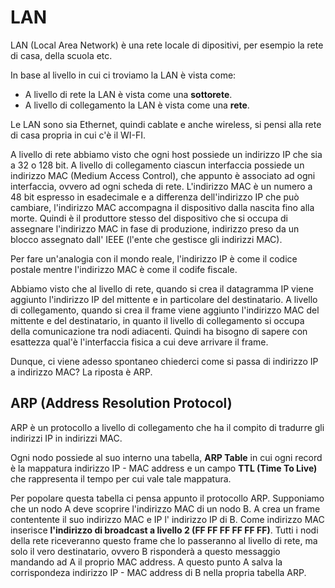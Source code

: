 # LAN

LAN (Local Area Network) è una rete locale di dipositivi, per esempio la rete di casa, della scuola etc.

In base al livello in cui ci troviamo la LAN è vista come:

- A livello di rete la LAN è vista come una **sottorete**.
- A livello di collegamento la LAN è vista come una **rete**.

Le LAN sono sia Ethernet, quindi cablate e anche wireless, si pensi alla rete di casa propria in cui c'è il WI-FI.

A livello di rete abbiamo visto che ogni host possiede un indirizzo IP che sia a 32 o 128 bit.
A livello di collegamento ciascun interfaccia possiede un indirizzo MAC (Medium Access Control), che appunto è associato ad ogni interfaccia, ovvero ad ogni scheda di rete. L'indirizzo MAC è un numero a 48 bit espresso in esadecimale e a differenza dell'indirizzo IP che può cambiare, l'indirizzo MAC accompagna il dispositivo dalla nascita fino alla morte. Quindi è il produttore stesso del dispositivo che si occupa di assegnare l'indirizzo MAC in fase di produzione, indirizzo preso da un blocco assegnato dall' IEEE (l'ente che gestisce gli indirizzi MAC).

Per fare un'analogia con il mondo reale, l'indirizzo IP è come il codice postale mentre l'indirizzo MAC è come il codife fiscale.

Abbiamo visto che al livello di rete, quando si crea il datagramma IP viene aggiunto l'indirizzo IP del mittente e in particolare del destinatario. A livello di collegamento, quando si crea il frame viene aggiunto l'indirizzo MAC del  mittente e del destinatario, in quanto il livello di collegamento si occupa della comunicazione tra nodi adiacenti. Quindi ha bisogno di sapere con esattezza qual'è l'interfaccia fisica a cui deve arrivare il frame.

Dunque, ci viene adesso spontaneo chiederci come si passa di indirizzo IP a indirizzo MAC? La riposta è ARP.

## ARP (Address Resolution Protocol)

ARP è un protocollo a livello di collegamento che ha il compito di tradurre gli indirizzi IP in indirizzi MAC.

Ogni nodo possiede al suo interno una tabella, **ARP Table** in cui ogni record è la mappatura indirizzo IP - MAC address e un campo **TTL (Time To Live)** che rappresenta il tempo per cui vale tale mappatura.

Per popolare questa tabella ci pensa appunto il protocollo ARP. Supponiamo che un nodo A deve scoprire l'indirizzo MAC di un nodo B. A crea un frame contentente il suo indirizzo MAC e IP l' indirizzo IP di B. Come indirizzo MAC inserisce **l'indirizzo di broadcast a livello 2 (FF FF FF FF FF FF)**. Tutti i nodi della rete riceveranno questo frame che lo passeranno al livello di rete, ma solo il vero destinatario, ovvero B risponderà a questo messaggio mandando ad A il proprio MAC address. A questo punto A salva la corrispondeza indirizzo IP - MAC address di B nella propria tabella ARP.  



